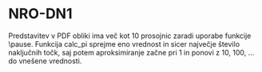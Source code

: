 # NRO-DN1
Predstavitev v PDF obliki ima več kot 10 prosojnic zaradi uporabe funkcije \pause.
Funkcija calc_pi sprejme eno vrednost in sicer največje število naključnih točk, saj potem aproksimiranje začne pri 1 in ponovi z 10, 100, ... do vnešene vrednosti.
